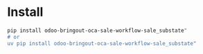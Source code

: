 # Install

```bash
pip install odoo-bringout-oca-sale-workflow-sale_substate"
# or
uv pip install odoo-bringout-oca-sale-workflow-sale_substate"
```
